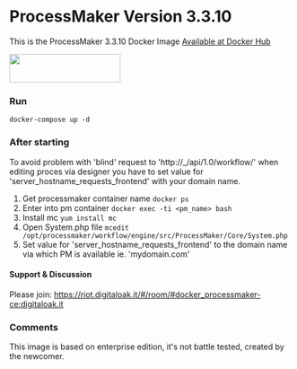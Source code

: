 # ProcessMaker Version 3.3.10
This is the ProcessMaker 3.3.10 Docker Image [Available at Docker Hub](https://hub.docker.com/r/digitaloak/processmaker-ce)

<img src="https://www.processmaker.com/assets/PartnerArea/new_logos/1431x348nb.png" height="51" width="198"/>


### Run
`docker-compose up -d`

### After starting
To avoid problem with 'blind' request to 'http://_/api/1.0/workflow/' when editing proces via designer you have to set value for 'server_hostname_requests_frontend' with your domain name.
1. Get processmaker container name
`docker ps`
2. Enter into pm container
`docker exec -ti <pm_name> bash`
3. Install mc
`yum install mc`
4. Open System.php file
`mcedit /opt/processmaker/workflow/engine/src/ProcessMaker/Core/System.php`
5. Set value for 'server_hostname_requests_frontend' to the domain name via which PM is available ie. 'mydomain.com'

#### Support & Discussion
Please join: https://riot.digitaloak.it/#/room/#docker_processmaker-ce:digitaloak.it

### Comments
This image is based on enterprise edition, it's not battle tested, created by the newcomer.
